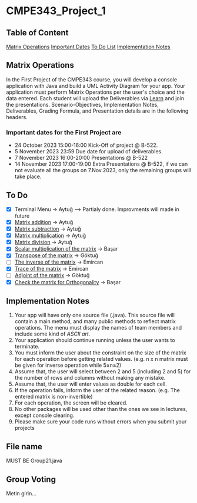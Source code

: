 # CMPE343_Project_1

## Table of Content

[Matrix Operations](#matrix-operations)
[Important Dates](#important-dates-for-the-first-project-are)
[To Do List](#to-do)
[Implementation Notes](#implementation-notes)

## Matrix Operations

In the First Project of the CMPE343 course, you will develop a console application with Java and build a UML Activity Diagram for your app. Your application must perform Matrix Operations per the user's choice and the data entered. Each student will upload the Deliverables via [Learn](learn.khas.edu.tr) and join the presentations. Scenario-Objectives, Implementation Notes, Deliverables, Grading Formula, and Presentation details are in the
following headers.

### Important dates for the First Project are

- 24 October 2023 15:00-16:00 Kick-Off of project @ B-522.
- 5 November 2023 23:59 Due date for upload of deliverables.
- 7 November 2023 16:00-20:00 Presentations @ B-522
- 14 November 2023 17:00-19:00 Extra Presentations @ B-522, if we can not evaluate all the groups on 7.Nov.2023, only the remaining groups will take place.

## To Do

- [x] Terminal Menu -> Aytuğ --> Partialy done. Improvments will made in future
- [x] [Matrix addition](https://www.javatpoint.com/java-program-to-add-two-matrices) -> Aytuğ
- [x] [Matrix subtraction](https://www.javatpoint.com/java-program-to-subtract-the-two-matrices) -> Aytuğ
- [x] [Matrix multiplication](https://www.javatpoint.com/java-program-to-multiply-two-matrices) -> Aytuğ
- [x] [Matrix division](https://www.roseindia.net/java/java-conversion/Dividing-of-two-Matri-in-Java.shtml) -> Aytuğ
- [x] [Scalar multiplication of the matrix](https://www.tutorialgateway.org/java-scalar-matrix-multiplication-program/) -> Başar
- [x] [Transpose of the matrix](https://www.javatpoint.com/java-program-to-transpose-matrix) -> Göktuğ
- [ ] [The inverse of the matrix](https://www.geeksforgeeks.org/adjoint-inverse-matrix/) -> Emircan
- [x] [Trace of the matrix](https://www.javatpoint.com/normal-and-trace-of-a-matrix-in-java) -> Emircan
- [ ] [Adjoint of the matrix](https://www.geeksforgeeks.org/adjoint-inverse-matrix/) -> Göktuğ
- [x] [Check the matrix for Orthogonality](https://www.geeksforgeeks.org/check-whether-given-matrix-orthogonal-not/) -> Başar

## Implementation Notes

1. Your app will have only one source file (.java). This source file will contain a main method, and many public methods to reflect matrix operations.
The menu must display the names of team members and include some kind of *ASCII
art*.
2. Your application should continue running unless the user wants to terminate.
3. You must inform the user about the constraint on the size of the matrix for each operation before getting related values. (e.g. n x n matrix must be given for inverse operation while 5≥n≥2)
4. Assume that, the user will select between 2 and 5 (including 2 and 5) for the number of rows and columns without making any mistake.
5. Assume that, the user will enter values as double for each cell.
6. If the operation fails, inform the user of the related reason. (e.g. The entered matrix is non-invertible)
7. For each operation, the screen will be cleared.
8. No other packages will be used other than the ones we see in lectures, except console clearing.
9. Please make sure your code runs without errors when you submit your projects

## File name

MUST BE Group21.java

## Group Voting

Metin girin...
